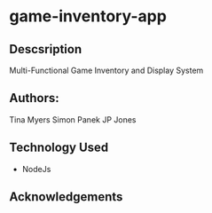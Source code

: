 # game-inventory-app

## Descsription
Multi-Functional Game Inventory and Display System

## Authors:
Tina Myers
Simon Panek
JP Jones

## Technology Used

+ NodeJs

## Acknowledgements
